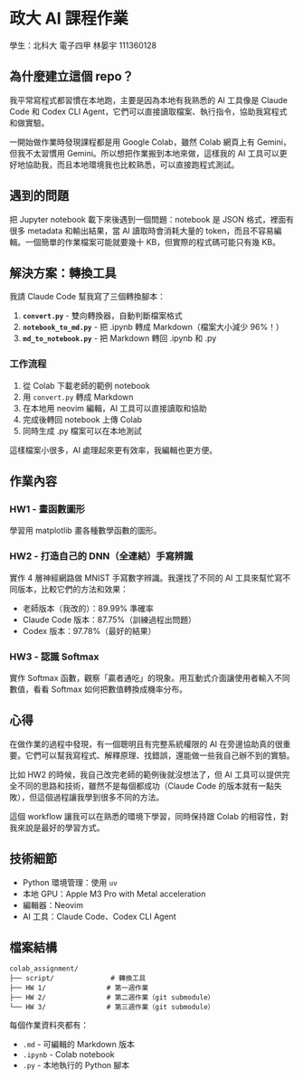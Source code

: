 # 政大 AI 課程作業

學生：北科大 電子四甲 林晏宇 111360128

## 為什麼建立這個 repo？

我平常寫程式都習慣在本地跑，主要是因為本地有我熟悉的 AI 工具像是 Claude Code 和 Codex CLI Agent，它們可以直接讀取檔案、執行指令，協助我寫程式和做實驗。

一開始做作業時發現課程都是用 Google Colab，雖然 Colab 網頁上有 Gemini，但我不太習慣用 Gemini。所以想把作業搬到本地來做，這樣我的 AI 工具可以更好地協助我，而且本地環境我也比較熟悉，可以直接跑程式測試。

## 遇到的問題

把 Jupyter notebook 載下來後遇到一個問題：notebook 是 JSON 格式，裡面有很多 metadata 和輸出結果，當 AI 讀取時會消耗大量的 token，而且不容易編輯。一個簡單的作業檔案可能就要幾十 KB，但實際的程式碼可能只有幾 KB。

## 解決方案：轉換工具

我請 Claude Code 幫我寫了三個轉換腳本：

1. **`convert.py`** - 雙向轉換器，自動判斷檔案格式
2. **`notebook_to_md.py`** - 把 .ipynb 轉成 Markdown（檔案大小減少 96%！）
3. **`md_to_notebook.py`** - 把 Markdown 轉回 .ipynb 和 .py

### 工作流程

1. 從 Colab 下載老師的範例 notebook
2. 用 `convert.py` 轉成 Markdown
3. 在本地用 neovim 編輯，AI 工具可以直接讀取和協助
4. 完成後轉回 notebook 上傳 Colab
5. 同時生成 .py 檔案可以在本地測試

這樣檔案小很多，AI 處理起來更有效率，我編輯也更方便。

## 作業內容

### HW1 - 畫函數圖形
學習用 matplotlib 畫各種數學函數的圖形。

### HW2 - 打造自己的 DNN（全連結）手寫辨識
實作 4 層神經網路做 MNIST 手寫數字辨識。我還找了不同的 AI 工具來幫忙寫不同版本，比較它們的方法和效果：
- 老師版本（我改的）：89.99% 準確率
- Claude Code 版本：87.75%（訓練過程出問題）
- Codex 版本：97.78%（最好的結果）

### HW3 - 認識 Softmax
實作 Softmax 函數，觀察「贏者通吃」的現象。用互動式介面讓使用者輸入不同數值，看看 Softmax 如何把數值轉換成機率分布。

## 心得

在做作業的過程中發現，有一個聰明且有完整系統權限的 AI 在旁邊協助真的很重要。它們可以幫我寫程式、解釋原理、找錯誤，還能做一些我自己辦不到的實驗。

比如 HW2 的時候，我自己改完老師的範例後就沒想法了，但 AI 工具可以提供完全不同的思路和技術，雖然不是每個都成功（Claude Code 的版本就有一點失敗），但這個過程讓我學到很多不同的方法。

這個 workflow 讓我可以在熟悉的環境下學習，同時保持跟 Colab 的相容性，對我來說是最好的學習方式。

## 技術細節

- Python 環境管理：使用 `uv`
- 本地 GPU：Apple M3 Pro with Metal acceleration
- 編輯器：Neovim
- AI 工具：Claude Code、Codex CLI Agent

## 檔案結構

```
colab_assignment/
├── script/              # 轉換工具
├── HW 1/               # 第一週作業
├── HW 2/               # 第二週作業（git submodule）
└── HW 3/               # 第三週作業（git submodule）
```

每個作業資料夾都有：
- `.md` - 可編輯的 Markdown 版本
- `.ipynb` - Colab notebook
- `.py` - 本地執行的 Python 腳本
